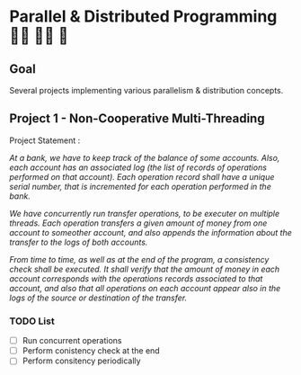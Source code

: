 # Parallel & Distributed Programming 🏃‍♀️ 🏃‍♂️ 🏃 

## Goal

Several projects implementing various parallelism &amp; distribution concepts. 


## Project 1 - Non-Cooperative Multi-Threading

Project Statement :

_At a bank, we have to keep track of the balance of some accounts. Also, each account has an associated log (the list of records of operations performed on that account). Each operation record shall have a unique serial number, that is incremented for each operation performed in the bank._

_We have concurrently run transfer operations, to be executer on multiple threads. Each operation transfers a given amount of money from one account to someother account, and also appends the information about the transfer to the logs of both accounts._

_From time to time, as well as at the end of the program, a consistency check shall be executed. It shall verify that the amount of money in each account corresponds with the operations records associated to that account, and also that all operations on each account appear also in the logs of the source or destination of the transfer._

### TODO List

- [ ] Run concurrent operations
- [ ] Perform conistency check at the end
- [ ] Perform consitency periodically
